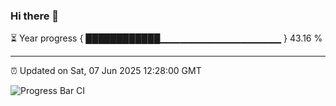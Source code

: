 ### Hi there 👋

⏳ Year progress { ████████████▁▁▁▁▁▁▁▁▁▁▁▁▁▁▁▁▁▁ } 43.16 %

---

⏰ Updated on Sat, 07 Jun 2025 12:28:00 GMT

![Progress Bar CI](https://github.com/liununu/liununu/workflows/Progress%20Bar%20CI/badge.svg)
